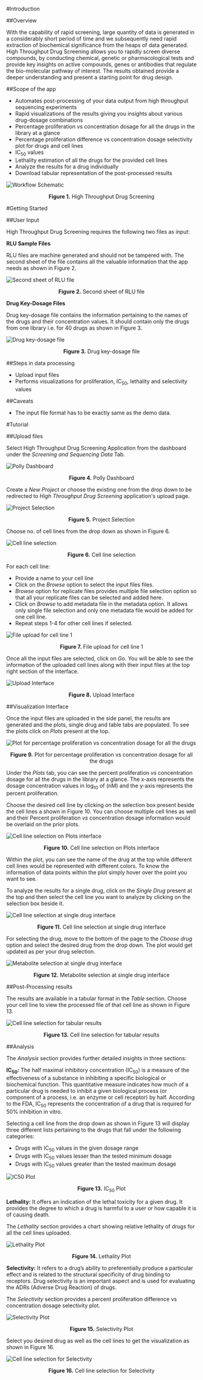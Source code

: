 #Introduction

##Overview

With the capability of rapid screening, large quantity of data is generated in a considerably short period of time and we subsequently need rapid extraction of biochemical significance from the heaps of data generated. High Throughput Drug Screening allows you to rapidly screen diverse compounds, by conducting chemical, genetic or pharmacological tests and provide key insights on active compounds, genes or antibodies that regulate the bio-molecular pathway of interest. The results obtained provide a deeper understanding and present a starting point for drug design.

##Scope of the app

*   Automates post-processing of your data output from high throughput sequencing experiments
*   Rapid visualizations of the results giving you insights about various drug-dosage combinations
*   Percentage proliferation vs concentration dosage for all the drugs in the library at a glance
*   Percentage proliferation difference vs concentration dosage selectivity plot for drugs and cell lines
*   IC<sub>50</sub> values
*   Lethality estimation of all the drugs for the provided cell lines
*   Analyze the results for a drug individually
*   Download tabular representation of the post-processed results

![Workflow Schematic](../../img/HTS/Workflowschematic.png) <center>**Figure 1.** High Throughput Drug Screening</center>

#Getting Started

##User Input

High Throughput Drug Screening requires the following two files as input:

**RLU Sample Files**

RLU files are machine generated and should not be tampered with. The second sheet of the file contains all the valuable information that the app needs as shown in Figure 2.

![Second sheet of RLU file](../../img/HTS/RLUfile.png) <center>**Figure 2.** Second sheet of RLU file</center>

**Drug Key-Dosage Files**

Drug key-dosage file contains the information pertaining to the names of the drugs and their concentration values. It should contain only the drugs from one library i.e. for 40 drugs as shown in Figure 3.

![Drug key-dosage file](../../img/HTS/Dosagefile.png) <center>**Figure 3.** Drug key-dosage file</center>

##Steps in data processing

*   Upload input files
*   Performs visualizations for proliferation, IC<sub>50</sub>, lethality and selectivity values

##Caveats

*   The input file format has to be exactly same as the demo data.

#Tutorial

##Upload files

Select High Throughput Drug Screening Application from the dashboard under the *Screening and Sequencing Data* Tab.

![Polly Dashboard](../../img/HTS/Dashboard.png) <center>**Figure 4.** Polly Dashboard</center>

Create a *New Project* or choose the existing one from the drop down to be redirected to *High Throughput Drug Screening* application's upload page.

![Project Selection](../../img/HTS/Projectselection.png) <center>**Figure 5.** Project Selection</center>

Choose no. of cell lines from the drop down as shown in Figure 6.

![Cell line selection](../../img/HTS/CLselection.png) <center>**Figure 6.** Cell line selection</center>

For each cell line:

*   Provide a name to your cell line
*   Click on the *Browse* option to select the input files files.
*   *Browse* option for replicate files provides multiple file selection option so that all your replicate files can be selected and added here.
*   Click on *Browse* to add metadata file in the metadata option. It allows only single file selection and only one metadata file would be added for one cell line.
*   Repeat steps 1-4 for other cell lines if selected.

![File upload for cell line 1](../../img/HTS/CLupload.png) <center>**Figure 7.** File upload for cell line 1</center>

Once all the input files are selected, click on *Go*. You will be able to see the information of the uploaded cell lines along with their input files at the top right section of the interface.

![Upload Interface](../../img/HTS/Uploadinterface.png) <center>**Figure 8.** Upload Interface</center>

##Visualization Interface

Once the input files are uploaded in the side panel, the results are generated and the plots, single drug and table tabs are populated. To see the plots click on *Plots* present at the top.

![Plot for percentage proliferation vs concentration dosage for all the drugs](../../img/HTS/Plots1.png) <center>**Figure 9.** Plot for percentage proliferation vs concentration dosage for all the drugs</center>

Under the *Plots* tab, you can see the percent proliferation *vs* concentration dosage for all the drugs in the library at a glance. The x-axis represents the dosage concentration values in log<sub>10</sub> of (nM) and the y-axis represents the percent proliferation.

Choose the desired cell line by clicking on the selection box present beside the cell lines a shown in Figure 10. You can choose multiple cell lines as well and their Percent proliferation *vs* concentration dosage information would be overlaid on the prior plots.

![Cell line selection on Plots interface](../../img/HTS/Plots2.png) <center>**Figure 10.** Cell line selection on Plots interface</center>

Within the plot, you can see the name of the drug at the top while different cell lines would be represented with different colors. To know the information of data points within the plot simply hover over the point you want to see.

To analyze the results for a single drug, click on the *Single Drug* present at the top and then select the cell line you want to analyze by clicking on the selection box beside it.

![Cell line selection at single drug interface](../../img/HTS/Singledrug1.png) <center>**Figure 11.** Cell line selection at single drug interface</center>

For selecting the drug, move to the bottom of the page to the *Choose drug* option and select the desired drug from the drop down. The plot would get updated as per your drug selection.

![Metabolite selection at single drug interface](../../img/HTS/Singledrug2.png) <center>**Figure 12.** Metabolite selection at single drug interface</center>

##Post-Processing results

The results are available in a tabular format in the *Table* section. Choose your cell line to view the processed file of that cell line as shown in Figure 13.

![Cell line selection for tabular results](../../img/HTS/Table1.png) <center>**Figure 13.** Cell line selection for tabular results</center>

##Analysis

The *Analysis* section provides further detailed insights in three sections:

**IC<sub>50</sub>:** The half maximal inhibitory concentration (IC<sub>50</sub>) is a measure of the effectiveness of a substance in inhibiting a specific biological or biochemical function. This quantitative measure indicates how much of a particular drug is needed to inhibit a given biological process (or component of a process, i.e. an enzyme or cell receptor) by half. According to the FDA, IC<sub>50</sub> represents the concentration of a drug that is required for 50% inhibition in vitro.

Selecting a cell line from the drop down as shown in Figure 13 will display three different lists pertaining to the drugs that fall under the following categories:

*   Drugs with IC<sub>50</sub> values in the given dosage range
*   Drugs with IC<sub>50</sub> values lesser than the tested minimum dosage
*   Drugs with IC<sub>50</sub> values greater than the tested maximum dosage

![IC50 Plot](../../img/HTS/Analysis1.png) <center>**Figure 13.** IC<sub>50</sub> Plot</center>

**Lethality:** It offers an indication of the lethal toxicity for a given drug. It provides the degree to which a drug is harmful to a user or how capable it is of causing death.

The *Lethality* section provides a chart showing relative lethality of drugs for all the cell lines uploaded.

![Lethality Plot](../../img/HTS/Lethality.png) <center>**Figure 14.** Lethality Plot</center>

**Selectivity:** It refers to a drug’s ability to preferentially produce a particular effect and is related to the structural specificity of drug binding to receptors. Drug selectivity is an important aspect and is used for evaluating the ADRs (Adverse Drug Reaction) of drugs.

The *Selectivity* section provides a percent proliferation difference vs concentration dosage selectivity plot.

![Selectivity Plot](../../img/HTS/Selectivity1.png) <center>**Figure 15.** Selectivity Plot</center>

Select you desired drug as well as the cell lines to get the visualization as shown in Figure 16.

![Cell line selection for Selectivity](../../img/HTS/Selectivity2.png) <center>**Figure 16.** Cell line selection for Selectivity</center>

